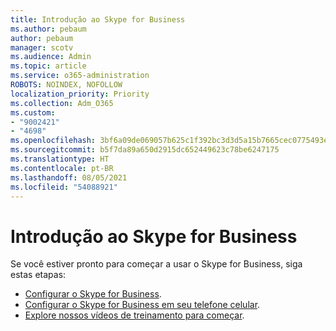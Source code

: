 ```yaml
---
title: Introdução ao Skype for Business
ms.author: pebaum
author: pebaum
manager: scotv
ms.audience: Admin
ms.topic: article
ms.service: o365-administration
ROBOTS: NOINDEX, NOFOLLOW
localization_priority: Priority
ms.collection: Adm_O365
ms.custom:
- "9002421"
- "4698"
ms.openlocfilehash: 3bf6a09de069057b625c1f392bc3d3d5a15b7665cec0775493e38fd47fbcf3f4
ms.sourcegitcommit: b5f7da89a650d2915dc652449623c78be6247175
ms.translationtype: HT
ms.contentlocale: pt-BR
ms.lasthandoff: 08/05/2021
ms.locfileid: "54088921"
---
```

# <a name="getting-started-using-skype-for-business"></a>Introdução ao Skype for Business

Se você estiver pronto para começar a usar o Skype for Business, siga estas etapas:

- [Configurar o Skype for Business](https://support.office.com/article/Set-up-Skype-for-Business-c0b4ef28-d281-4bb6-ba4d-50495d2ae24c).
- [Configurar o Skype for Business em seu telefone celular](https://support.office.com/article/set-up-your-mobile-apps-985ab72b-47ed-4e0b-9ee5-7376263553ca).
- [Explore nossos vídeos de treinamento para começar](https://support.office.com/article/video-download-and-install-skype-for-business-9162ae37-12f9-4971-bbbe-2e4a05590f36).
